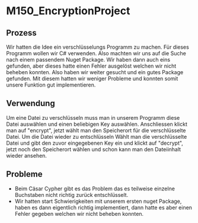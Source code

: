 # M150_EncryptionProject
## Prozess
Wir hatten die Idee ein verschlüsselungs Programm zu machen. Für dieses Programm wollen wir C# verwenden. Also machten wir uns auf die Suche nach einem passendem Nuget Package. Wir haben dann auch eins gefunden, aber dieses hatte einen Fehler ausgelöst welchen wir nicht beheben konnten. Also haben wir weiter gesucht und ein gutes Package gefunden. Mit diesem hatten wir weniger Probleme und konnten somit unsere Funktion gut implementieren.
## Verwendung
Um eine Datei zu verschlüsseln muss man in unserem Programm diese Datei auswählen und einen beliebigen Key auswählen. Anschliessen klickt man auf "encrypt", jetzt wählt man den Speicherort für die verschlüsselte Datei.
Um die Datei wieder zu entschlüsseln Wählt man die verschlüsselte Datei und gibt den zuvor eingegebenen Key ein und klickt auf "decrypt", jetzt noch den Speicherort wählen und schon kann man den Dateiinhalt wieder ansehen.
## Probleme
- Beim Cäsar Cypher gibt es das Problem das es teilweise einzelne Buchstaben nicht richtig zurück entschlüsselt.
- Wir hatten start Schwierigkeiten mit unserem ersten nuget Package, haben es dann eigentlich richtig implementiert, dann hatte es aber einen Fehler gegeben welchen wir nicht beheben konnten.